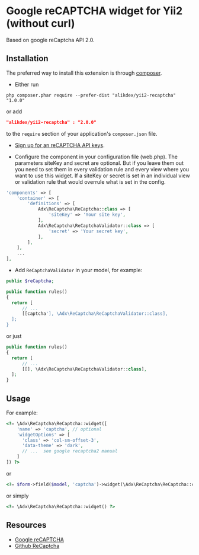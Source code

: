 Google reCAPTCHA widget for Yii2 (without curl)
================================
Based on google reCaptcha API 2.0.

Installation
------------
The preferred way to install this extension is through [composer](http://getcomposer.org/download/).

* Either run

```
php composer.phar require --prefer-dist "alikdex/yii2-recaptcha" "1.0.0"
```

or add

```json
"alikdex/yii2-recaptcha" : "2.0.0"
```

to the `require` section of your application's `composer.json` file.

* [Sign up for an reCAPTCHA API keys](https://www.google.com/recaptcha/admin#createsite).

* Configure the component in your configuration file (web.php). The parameters siteKey and secret are optional.
But if you leave them out you need to set them in every validation rule and every view where you want to use this widget.
If a siteKey or secret is set in an individual view or validation rule that would overrule what is set in the config.

```php
'components' => [
    'container' => [
        'definitions' => [
            Adx\ReCaptcha\ReCaptcha::class => [
                'siteKey' => 'Your site key',
            ],
            Adx\ReCaptcha\ReCaptchaValidator::class => [
                'secret' => 'Your secret key',
            ],
        ],
    ],
    ...
],
```

* Add `ReCaptchaValidator` in your model, for example:

```php
public $reCaptcha;

public function rules()
{
  return [
      // ...
      [[captcha'], \Adx\ReCaptcha\ReCaptchaValidator::class],
  ];
}
```

or just

```php
public function rules()
{
  return [
      // ...
      [[], \Adx\ReCaptcha\ReCaptchaValidator::class],
  ];
}
```
Usage
-----
For example:

```php
<?= \Adx\ReCaptcha\ReCaptcha::widget([
    'name' => 'captcha', // optional
    'widgetOptions' => [
      'class' => 'col-sm-offset-3',
      'data-theme' => 'dark',
      // ...  see google recaptcha2 manual
    ]
]) ?>
```

or

```php
<?= $form->field($model, 'captcha')->widget(\Adx\ReCaptcha\ReCaptcha::className()) ?>
```

or simply

```php
<?= \Adx\ReCaptcha\ReCaptcha::widget() ?>
```

Resources
---------
* [Google reCAPTCHA](https://developers.google.com/recaptcha)
* [Github ReCaptcha](https://github.com/google/recaptcha)
